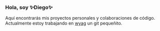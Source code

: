 ### Hola, soy ✨Diego✨
Aquí encontrarás mis proyectos personales y colaboraciones de código.
Actualmente estoy trabajando en [wyag](https://github.com/Cronny/wyag) un git pequeñito.

<!--
**Cronny/Cronny** is a ✨ _special_ ✨ repository because its `README.md` (this file) appears on your GitHub profile.

Here are some ideas to get you started:

- 🔭 I’m currently working on ...
- 🌱 I’m currently learning ...
- 👯 I’m looking to collaborate on ...
- 🤔 I’m looking for help with ...
- 💬 Ask me about ...
- 📫 How to reach me: ...
- 😄 Pronouns: ...
- ⚡ Fun fact: ...
-->
